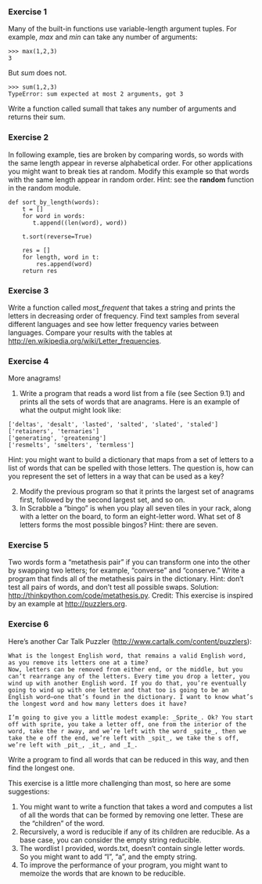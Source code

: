 ### Exercise 1  
Many of the built-in functions use variable-length argument tuples. For example, _max_ and _min_ can take any number of arguments:

```
>>> max(1,2,3)
3
```

But _sum_ does not.

```
>>> sum(1,2,3)
TypeError: sum expected at most 2 arguments, got 3
```

Write a function called sumall that takes any number of arguments and returns their sum.

### Exercise 2  
In following example, ties are broken by comparing words, so words with the same length appear in reverse alphabetical order. For other applications you might want to break ties at random. Modify this example so that words with the same length appear in random order. Hint: see the **random** function in the random module.


```
def sort_by_length(words):
    t = []
    for word in words:
       t.append((len(word), word))

    t.sort(reverse=True)

    res = []
    for length, word in t:
        res.append(word)
    return res
```

### Exercise 3  
Write a function called _most_frequent_ that takes a string and prints the letters in decreasing order of frequency. Find text samples from several different languages and see how letter frequency varies between languages. Compare your results with the tables at http://en.wikipedia.org/wiki/Letter_frequencies. 

### Exercise 4  
More anagrams!

1. Write a program that reads a word list from a file (see Section 9.1) and prints all the sets of words that are anagrams.
Here is an example of what the output might look like:

```
['deltas', 'desalt', 'lasted', 'salted', 'slated', 'staled']
['retainers', 'ternaries']
['generating', 'greatening']
['resmelts', 'smelters', 'termless']
```

Hint: you might want to build a dictionary that maps from a set of letters to a list of words that can be spelled with those letters. The question is, how can you represent the set of letters in a way that can be used as a key?

2. Modify the previous program so that it prints the largest set of anagrams first, followed by the second largest set, and so on.
3. In Scrabble a “bingo” is when you play all seven tiles in your rack, along with a letter on the board, to form an eight-letter word. What set of 8 letters forms the most possible bingos? Hint: there are seven.

### Exercise 5  
Two words form a “metathesis pair” if you can transform one into the other by swapping two letters; for example, “converse” and “conserve.” Write a program that finds all of the metathesis pairs in the dictionary. Hint: don’t test all pairs of words, and don’t test all possible swaps. Solution: http://thinkpython.com/code/metathesis.py. Credit: This exercise is inspired by an example at http://puzzlers.org.

### Exercise 6  
Here’s another Car Talk Puzzler (http://www.cartalk.com/content/puzzlers):

```
What is the longest English word, that remains a valid English word, as you remove its letters one at a time?
Now, letters can be removed from either end, or the middle, but you can’t rearrange any of the letters. Every time you drop a letter, you wind up with another English word. If you do that, you’re eventually going to wind up with one letter and that too is going to be an English word—one that’s found in the dictionary. I want to know what’s the longest word and how many letters does it have?

I’m going to give you a little modest example: _Sprite_. Ok? You start off with sprite, you take a letter off, one from the interior of the word, take the r away, and we’re left with the word _spite_, then we take the e off the end, we’re left with _spit_, we take the s off, we’re left with _pit_, _it_, and _I_.
```

Write a program to find all words that can be reduced in this way, and then find the longest one.

This exercise is a little more challenging than most, so here are some suggestions:

1. You might want to write a function that takes a word and computes a list of all the words that can be formed by removing one letter. These are the “children” of the word.
2. Recursively, a word is reducible if any of its children are reducible. As a base case, you can consider the empty string reducible.
3. The wordlist I provided, words.txt, doesn’t contain single letter words. So you might want to add “I”, “a”, and the empty string.
4. To improve the performance of your program, you might want to memoize the words that are known to be reducible.
